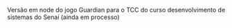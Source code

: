 Versão em node do jogo Guardian para o TCC do curso desenvolvimento de sistemas do Senai (ainda em processo)
